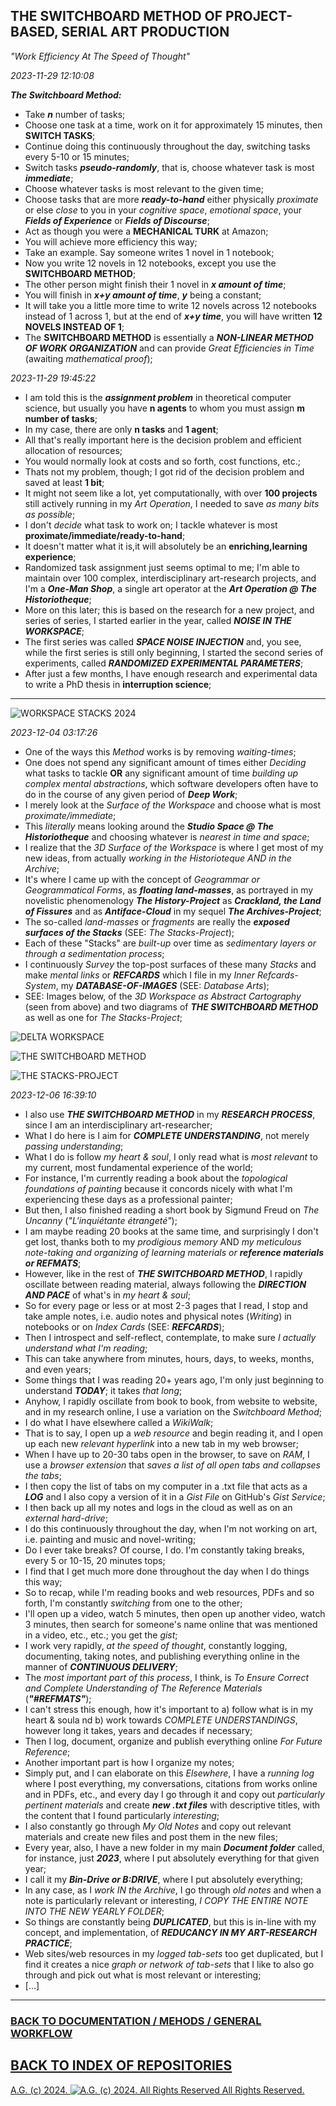 ## THE SWITCHBOARD METHOD OF PROJECT-BASED, SERIAL ART PRODUCTION

*"Work Efficiency At The Speed of Thought"*

*2023-11-29 12:10:08*

__*The Switchboard Method:*__
* Take __*n*__ number of tasks;
* Choose one task at a time, work on it for approximately 15 minutes, then __SWITCH TASKS__;
* Continue doing this continuously throughout the day, switching tasks every 5-10 or 15 minutes;
* Switch tasks __*pseudo-randomly*__, that is, choose whatever task is most __*immediate*__;
* Choose whatever tasks is most relevant to the given time;
* Choose tasks that are more __*ready-to-hand*__ either physically *proximate* or else *close* to you in your *cognitive space*, *emotional space*, your __*Fields of Experience*__ or __*Fields of Discourse*__;
* Act as though you were a __MECHANICAL TURK__ at Amazon;
* You will achieve more efficiency this way;
* Take an example. Say someone writes 1 novel in 1 notebook;
* Now you write 12 novels in 12 notebooks, except you use the __SWITCHBOARD METHOD__;
* The other person might finish their 1 novel in __*x amount of time*__;
* You will finish in __*x+y amount of time*__, __*y*__ being a constant;
* It will take you a little more time to write 12 novels across 12 notebooks instead of 1 across 1, but at the end of __*x+y time*__, you will have written __12 NOVELS INSTEAD OF 1__;
* The __SWITCHBOARD METHOD__ is essentially a __*NON-LINEAR METHOD OF WORK ORGANIZATION*__ and can provide *Great Efficiencies in Time* (awaiting *mathematical proof*);

*2023-11-29 19:45:22*

* I am told this is the __*assignment problem*__ in theoretical computer science, but usually you have __n agents__ to whom you must assign __m number of tasks__;
* In my case, there are only __n tasks__ and __1 agent__;
* All that's really important here is the decision problem and efficient allocation of resources;
* You would normally look at costs and so forth, cost functions, etc.;
* Thats not my problem, though; I got rid of the decision problem and saved at least __1 bit__;
* It might not seem like a lot, yet computationally, with over __100 projects__ still actively running in my *Art Operation*, I needed to save *as many bits as possible*;
* I don't *decide* what task to work on; I tackle whatever is most __proximate/immediate/ready-to-hand__;
* It doesn't matter what it is,it will absolutely be an __enriching,learning experience__;
* Randomized task assignment just seems optimal to me; I'm able to maintain over 100 complex, interdisciplinary art-research projects, and I'm a __*One-Man Shop*__, a single art operator at the __*Art Operation @ The Historiotheque*__;
* More on this later; this is based on the research for a new project, and series of series, I started earlier in the year, called __*NOISE IN THE WORKSPACE*__;
* The first series was called __*SPACE NOISE INJECTION*__ and, you see, while the first series is still only beginning, I started the second series of experiments, called __*RANDOMIZED EXPERIMENTAL PARAMETERS*__;
* After just a few months, I have enough research and experimental data to write a PhD thesis in __interruption science__;

- - - - - - - -
![WORKSPACE STACKS 2024](https://historiotheque.files.wordpress.com/2023/12/workspace_stacks_2024d_signed_600px_450px.png)

*2023-12-04 03:17:26*
* One of the ways this *Method* works is by removing *waiting-times*;
* One does not spend any significant amount of times either *Deciding* what tasks to tackle __OR__ any significant amount of time *building up complex mental abstractions*, which software developers often have to do in the course of any given period of __*Deep Work*__;
* I merely look at the *Surface of the Workspace* and choose what is most *proximate/immediate*;
* This *literally* means looking around the __*Studio Space @ The Historiotheque*__ and choosing whatever is *nearest in time and space*;
* I realize that the *3D Surface of the Workspace* is where I get most of my new ideas, from actually *working in the Historioteque AND in the Archive*;
* It's where I came up with the concept of *Geogrammar or Geogrammatical Forms*, as __*floating land-masses*__, as portrayed in my novelistic phenomenology __*The History-Project*__ as __*Crackland, the Land of Fissures*__ and as __*Antiface-Cloud*__ in my sequel __*The Archives-Project*__;
* The so-called *land-masses* or *fragments* are really the __*exposed surfaces of the Stacks*__ (SEE: *The Stacks-Project*);
* Each of these "Stacks" are *built-up* over time as *sedimentary layers or through a sedimentation process*;
* I continuously *Survey* the top-post surfaces of these many *Stacks* and make *mental links* or __*REFCARDS*__ which I file in my *Inner Refcards-System*, my __*DATABASE-OF-IMAGES*__ (SEE: *Database Arts*);
* SEE: Images below, of the *3D Workspace as Abstract Cartography* (seen from above) and two diagrams of __*THE SWITCHBOARD METHOD*__ as well as one for *The Stacks-Project*;

![DELTA WORKSPACE](https://historiotheque.files.wordpress.com/2023/12/delta_workspace_accessed_04dec23a-16h38a_600px_450px.png)

![THE SWITCHBOARD METHOD](https://historiotheque.files.wordpress.com/2023/12/the_switchboard_method_accessed_04dec23a-16h47a_600px_wide.png)

![THE STACKS-PROJECT](https://historiotheque.files.wordpress.com/2023/12/the_stacks_project_accessed_04dec23a-16h48b_600px_wide.png)

*2023-12-06 16:39:10*

* I also use __*THE SWITCHBOARD METHOD*__ in my __*RESEARCH PROCESS*__, since I am an interdisciplinary art-researcher;
* What I do here is I aim for __*COMPLETE UNDERSTANDING*__, not merely *passing understanding*;
* What I do is follow *my heart & soul*, I only read what is *most relevant* to my current, most fundamental experience of the world;
* For instance, I'm currently reading a book about the *topological foundations of painting* because it concords nicely with what I'm experiencing these days as a professional painter;
* But then, I also finished reading a short book by Sigmund Freud on *The Uncanny* (*"L'inquiétante étrangeté"*);
* I am maybe reading 20 books at the same time, and surprisingly I don't get lost, thanks both to my *prodigious memory* AND *my meticulous note-taking and organizing of learning materials or __reference materials or REFMATS__*;
* However, like in the rest of __*THE SWITCHBOARD METHOD*__, I rapidly oscillate between reading material, always following the __*DIRECTION AND PACE*__ of what's in *my heart & soul*;
* So for every page or less or at most 2-3 pages that I read, I stop and take ample notes, i.e. audio notes and physical notes (*Writing*) in notebooks or on *Index Cards* (SEE: __*REFCARDS*__);
* Then I introspect and self-reflect, contemplate, to make sure *I actually understand what I'm reading*;
* This can take anywhere from minutes, hours, days, to weeks, months, and even years;
* Some things that I was reading 20+ years ago, I'm only just beginning to understand __*TODAY*__; it takes *that long*;
* Anyhow, I rapidly oscillate from book to book, from website to website, and in my research online, I use a variation on the *Switchboard Method*;
* I do what I have elsewhere called a *WikiWalk*;
* That is to say, I open up a *web resource* and begin reading it, and I open up each new *relevant hyperlink* into a new tab in my web browser;
* When I have up to 20-30 tabs open in the browser, to save on *RAM*, I use a *browser extension* that *saves a list of all open tabs and collapses the tabs*;
* I then copy the list of tabs on my computer in a .txt file that acts as a __*LOG*__ and I also copy a version of it in a *Gist File* on GitHub's *Gist Service*;
* I then back up all my notes and logs in the cloud as well as on an *external hard-drive*;
* I do this continuously throughout the day, when I'm not working on art, i.e. painting and music and novel-writing;
* Do I ever take breaks? Of course, I do. I'm constantly taking breaks, every 5 or 10-15, 20 minutes tops;
* I find that I get much more done throughout the day when I do things this way;
* So to recap, while I'm reading books and web resources, PDFs and so forth, I'm constantly *switching* from one to the other;
* I'll open up a video, watch 5 minutes, then open up another video, watch 3 minutes, then search for someone's name online that was mentioned in a video, etc., etc.; you get the *gist*;
* I work very rapidly, *at the speed of thought*, constantly logging, documenting, taking notes, and publishing everything online in the manner of __*CONTINUOUS DELIVERY*__;
* The *most important part of this process*, I think, is *To Ensure Correct and Complete Understanding of The Reference Materials* (__*"#REFMATS"*__);
* I can't stress this enough, how it's important to a) follow what is in my heart & soula nd b) work towards *COMPLETE UNDERSTANDINGS*, however long it takes, years and decades if necessary;
* Then I log, document, organize and publish everything online *For Future Reference*;
* Another important part is how I organize my notes;
* Simply put, and I can elaborate on this *Elsewhere*, I have a *running log* where I post everything, my conversations, citations from works online and in PDFs, etc., and every day I go through it and copy out *particularly pertinent materials* and create __*new .txt files*__ with descriptive titles, with the content that I found particularly *interesting*;
* I also constantly go through *My Old Notes* and copy out relevant materials and create new files and post them in the new files;
* Every year, also, I have a new folder in my main __*Document folder*__ called, for instance, just __*2023*__, where I put absolutely everything for that given year;
* I call it my __*Bin-Drive or B:DRIVE*__, where I put absolutely everything;
* In any case, as I *work IN the Archive*, I go through *old notes* and when a note is particularly relevant or interesting, *I COPY THE ENTIRE NOTE INTO THE NEW YEARLY FOLDER*;
* So things are constantly being __*DUPLICATED*__, but this is in-line with my concept, and implementation, of __*REDUCANCY IN MY ART-RESEARCH PRACTICE*__;
* Web sites/web resources in my *logged tab-sets* too get duplicated, but I find it creates a nice *graph or network of tab-sets* that I like to also go through and pick out what is most relevant or interesting;
* [...]

- - - - - - - - - -

### [BACK TO DOCUMENTATION / MEHODS / GENERAL WORKFLOW](https://github.com/antiface/Documentation/tree/master/METHODS/GeneralWorkflow)
## [BACK TO INDEX OF REPOSITORIES](https://github.com/antiface/Index)

[A.G. (c) 2024. ![A.G. (c) 2024. All Rights Reserved](https://historiotheque.files.wordpress.com/2016/11/ag_signature_official_2015_50px_cropped.jpg) All Rights Reserved.](http://alexgagnon.com)
